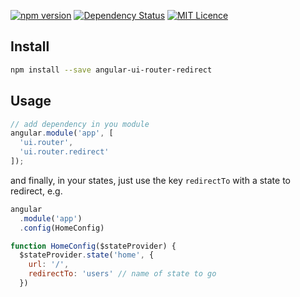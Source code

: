 [![npm version](https://badge.fury.io/js/angular-ui-router-redirect.svg)](https://badge.fury.io/js/angular-ui-router-redirect)
[![Dependency Status](https://gemnasium.com/badges/github.com/darlanmendonca/ui.router.redirect.svg)](https://gemnasium.com/github.com/darlanmendonca/ui.router.redirect)
[![MIT Licence](https://badges.frapsoft.com/os/mit/mit.svg?v=103)](https://opensource.org/licenses/mit-license.php)

## Install

```sh
npm install --save angular-ui-router-redirect
```

## Usage

```js
// add dependency in you module
angular.module('app', [
  'ui.router',
  'ui.router.redirect'
]);
```

and finally, in your states, just use the key `redirectTo` with a state to redirect, e.g.

```js
angular
  .module('app')
  .config(HomeConfig)

function HomeConfig($stateProvider) {
  $stateProvider.state('home', {
    url: '/',
    redirectTo: 'users' // name of state to go
  })
```
